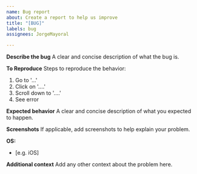 ```yaml
---
name: Bug report
about: Create a report to help us improve
title: "[BUG]"
labels: bug
assignees: JorgeMayoral

---
```


**Describe the bug**
A clear and concise description of what the bug is.

**To Reproduce**
Steps to reproduce the behavior:
1. Go to '...'
2. Click on '....'
3. Scroll down to '....'
4. See error

**Expected behavior**
A clear and concise description of what you expected to happen.

**Screenshots**
If applicable, add screenshots to help explain your problem.

**OS:**
 - [e.g. iOS]

**Additional context**
Add any other context about the problem here.

